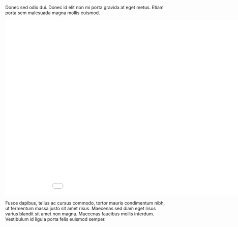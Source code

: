 Donec sed odio dui. Donec id elit non mi porta gravida at eget metus. Etiam porta sem malesuada magna mollis euismod.

<div class="embed video"><iframe src="//player.vimeo.com/video/52860310?title=0&amp;portrait=0&amp;color=cccccc" width="983" height="553" frameborder="0" webkitallowfullscreen mozallowfullscreen allowfullscreen></iframe></div>

Fusce dapibus, tellus ac cursus commodo, tortor mauris condimentum nibh, ut fermentum massa justo sit amet risus. Maecenas sed diam eget risus varius blandit sit amet non magna. Maecenas faucibus mollis interdum. Vestibulum id ligula porta felis euismod semper.